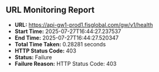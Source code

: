 ## URL Monitoring Report

- **URL:** https://api-gw1-prod1.fisglobal.com/gw/v1/health
- **Start Time:** 2025-07-27T16:44:27.237537
- **End Time:** 2025-07-27T16:44:27.520347
- **Total Time Taken:** 0.28281 seconds
- **HTTP Status Code:** 403
- **Status:** Failure
- **Failure Reason:** HTTP Status Code: 403
